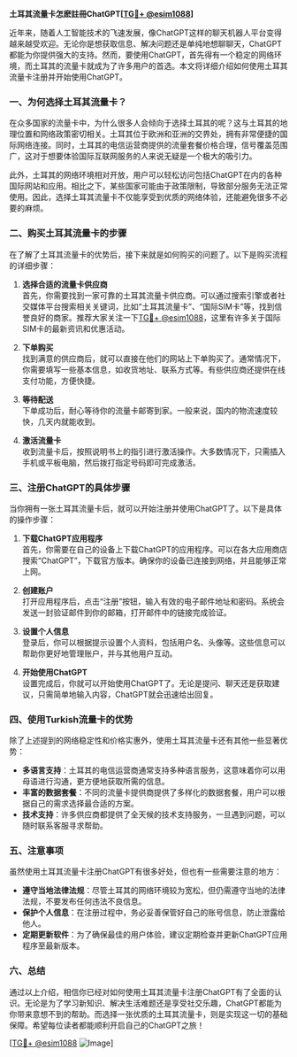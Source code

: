 **土耳其流量卡怎麽註冊ChatGPT[[TG💪+ @esim1088](https://t.me/s/esim1088)]**

近年来，随着人工智能技术的飞速发展，像ChatGPT这样的聊天机器人平台变得越来越受欢迎。无论你是想获取信息、解决问题还是单纯地想聊聊天，ChatGPT都能为你提供强大的支持。然而，要使用ChatGPT，首先得有一个稳定的网络环境，而土耳其的流量卡就成为了许多用户的首选。本文将详细介绍如何使用土耳其流量卡注册并开始使用ChatGPT。

### 一、为何选择土耳其流量卡？

在众多国家的流量卡中，为什么很多人会倾向于选择土耳其的呢？这与土耳其的地理位置和网络政策密切相关。土耳其位于欧洲和亚洲的交界处，拥有非常便捷的国际网络连接。同时，土耳其的电信运营商提供的流量套餐价格合理，信号覆盖范围广，这对于想要体验国际互联网服务的人来说无疑是一个极大的吸引力。

此外，土耳其的网络环境相对开放，用户可以轻松访问包括ChatGPT在内的各种国际网站和应用。相比之下，某些国家可能由于政策限制，导致部分服务无法正常使用。因此，选择土耳其流量卡不仅能享受到优质的网络体验，还能避免很多不必要的麻烦。

### 二、购买土耳其流量卡的步骤

在了解了土耳其流量卡的优势后，接下来就是如何购买的问题了。以下是购买流程的详细步骤：

1. **选择合适的流量卡供应商**  
   首先，你需要找到一家可靠的土耳其流量卡供应商。可以通过搜索引擎或者社交媒体平台搜索相关关键词，比如“土耳其流量卡”、“国际SIM卡”等，找到信誉良好的商家。推荐大家关注一下[TG💪+ @esim1088](https://t.me/s/esim1088)，这里有许多关于国际SIM卡的最新资讯和优惠活动。

2. **下单购买**  
   找到满意的供应商后，就可以直接在他们的网站上下单购买了。通常情况下，你需要填写一些基本信息，如收货地址、联系方式等。有些供应商还提供在线支付功能，方便快捷。

3. **等待配送**  
   下单成功后，耐心等待你的流量卡邮寄到家。一般来说，国内的物流速度较快，几天内就能收到。

4. **激活流量卡**  
   收到流量卡后，按照说明书上的指引进行激活操作。大多数情况下，只需插入手机或平板电脑，然后拨打指定号码即可完成激活。

### 三、注册ChatGPT的具体步骤

当你拥有一张土耳其流量卡后，就可以开始注册并使用ChatGPT了。以下是具体的操作步骤：

1. **下载ChatGPT应用程序**  
   首先，你需要在自己的设备上下载ChatGPT的应用程序。可以在各大应用商店搜索“ChatGPT”，下载官方版本。确保你的设备已连接到网络，并且能够正常上网。

2. **创建账户**  
   打开应用程序后，点击“注册”按钮，输入有效的电子邮件地址和密码。系统会发送一封验证邮件到你的邮箱，打开邮件中的链接完成验证。

3. **设置个人信息**  
   登录后，你可以根据提示设置个人资料，包括用户名、头像等。这些信息可以帮助你更好地管理账户，并与其他用户互动。

4. **开始使用ChatGPT**  
   设置完成后，你就可以开始使用ChatGPT了。无论是提问、聊天还是获取建议，只需简单地输入内容，ChatGPT就会迅速给出回复。

### 四、使用Turkish流量卡的优势

除了上述提到的网络稳定性和价格实惠外，使用土耳其流量卡还有其他一些显著优势：

- **多语言支持**：土耳其的电信运营商通常支持多种语言服务，这意味着你可以用母语进行沟通，更方便地获取所需的信息。
- **丰富的数据套餐**：不同的流量卡提供商提供了多样化的数据套餐，用户可以根据自己的需求选择最合适的方案。
- **技术支持**：许多供应商都提供了全天候的技术支持服务，一旦遇到问题，可以随时联系客服寻求帮助。

### 五、注意事项

虽然使用土耳其流量卡注册ChatGPT有很多好处，但也有一些需要注意的地方：

- **遵守当地法律法规**：尽管土耳其的网络环境较为宽松，但仍需遵守当地的法律法规，不要发布任何违法不良信息。
- **保护个人信息**：在注册过程中，务必妥善保管好自己的账号信息，防止泄露给他人。
- **定期更新软件**：为了确保最佳的用户体验，建议定期检查并更新ChatGPT应用程序至最新版本。

### 六、总结

通过以上介绍，相信你已经对如何使用土耳其流量卡注册ChatGPT有了全面的认识。无论是为了学习新知识、解决生活难题还是享受社交乐趣，ChatGPT都能为你带来意想不到的帮助。而选择一张优质的土耳其流量卡，则是实现这一切的基础保障。希望每位读者都能顺利开启自己的ChatGPT之旅！

[[TG💪+ @esim1088](https://t.me/s/esim1088) ![Image](https://i.postimg.cc/4NQfJmqS/Snipaste-2025-05-13-00-14-12.png)]